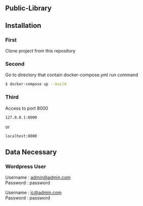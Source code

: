 ## Public-Library

## Installation

### First

Clone project from this repository 

### Second

Go to directory that contain docker-compose.yml
run command
```bash
$ docker-compose up --build
```

### Third

Access to port 8000
```bash
127.0.0.1:8000
```
or
```bash
localhost:8000
```

## Data Necessary

### Wordpress User

Username : admin@admin.com  
Password : password

Username : jc@admin.com  
Password : password
